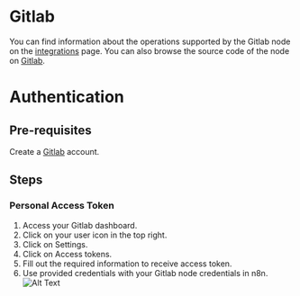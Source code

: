 # Gitlab
You can find information about the operations supported by the Gitlab node on the [integrations](https://n8n.io/integrations/n8n-nodes-base.gitlab) page. You can also browse the source code of the node on [Gitlab](https://github.com/n8n-io/n8n/tree/master/packages/nodes-base/nodes/Gitlab).

# Authentication

## Pre-requisites

Create a [Gitlab](https://gitlab.com/) account.

## Steps

### Personal Access Token

1. Access your Gitlab dashboard.
2. Click on your user icon in the top right.
3. Click on Settings.
4. Click on Access tokens.
5. Fill out the required information to receive access token.
6. Use provided credentials with your Gitlab node credentials in n8n.
![Alt Text](https://i.imgur.com/o6g7I8y.gif) 
